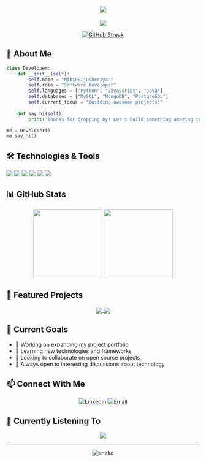 <h1 align="center">
  <img src="https://readme-typing-svg.herokuapp.com/?lines=Hello,+World!+👋;Welcome+to+my+GitHub!&center=true&size=30">
</h1>

<p align="center">
  <img src="https://komarev.com/ghpvc/?username=NibinBijuCheriyan&color=blueviolet&style=flat">
</p>

<div align="center">
<a href="https://git.io/streak-stats"><img src="https://github-readme-streak-stats.herokuapp.com?user=NibinBijuCheriyan" alt="GitHub Streak" /></a>
</div>

## 🚀 About Me

```python
class Developer:
    def __init__(self):
        self.name = "NibinBijuCheriyan"
        self.role = "Software Developer"
        self.languages = ["Python", "JavaScript", "Java"]
        self.databases = ["MySQL", "MongoDB", "PostgreSQL"]
        self.current_focus = "Building awesome projects!"
        
    def say_hi(self):
        print("Thanks for dropping by! Let's build something amazing together!")

me = Developer()
me.say_hi()
```

## 🛠️ Technologies & Tools

![](https://img.shields.io/badge/Code-Python-informational?style=flat&logo=python&logoColor=white&color=2bbc8a)
![](https://img.shields.io/badge/Code-JavaScript-informational?style=flat&logo=javascript&logoColor=white&color=2bbc8a)
![](https://img.shields.io/badge/Code-Java-informational?style=flat&logo=java&logoColor=white&color=2bbc8a)
![](https://img.shields.io/badge/Tools-Docker-informational?style=flat&logo=docker&logoColor=white&color=2bbc8a)
![](https://img.shields.io/badge/Tools-Kubernetes-informational?style=flat&logo=kubernetes&logoColor=white&color=2bbc8a)
![](https://img.shields.io/badge/Editor-VSCode-informational?style=flat&logo=visualstudiocode&logoColor=white&color=2bbc8a)

## 📊 GitHub Stats

<div align="center">
  <img height="180em" src="https://github-readme-stats.vercel.app/api?username=NibinBijuCheriyan&show_icons=true&theme=dark&include_all_commits=true&count_private=true"/>
  <img height="180em" src="https://github-readme-stats.vercel.app/api/top-langs/?username=NibinBijuCheriyan&layout=compact&langs_count=7&theme=dark"/>
</div>

## 🌟 Featured Projects

<div align="center">
  <a href="https://github.com/NibinBijuCheriyan/project1">
    <img align="center" src="https://github-readme-stats.vercel.app/api/pin/?username=NibinBijuCheriyan&repo=project1&theme=dark" />
  </a>
  <a href="https://github.com/NibinBijuCheriyan/project2">
    <img align="center" src="https://github-readme-stats.vercel.app/api/pin/?username=NibinBijuCheriyan&repo=project2&theme=dark" />
  </a>
</div>

## 🎯 Current Goals

- 🔭 Working on expanding my project portfolio
- 🌱 Learning new technologies and frameworks
- 👯 Looking to collaborate on open source projects
- 💬 Always open to interesting discussions about technology

## 📫 Connect With Me

<p align="center">
  <a href="https://linkedin.com/in/NibinBijuCheriyan">
    <img src="https://img.shields.io/badge/-LinkedIn-blue?style=flat-square&logo=Linkedin&logoColor=white" alt="LinkedIn">
  </a>
  
  <a href="mailto:nibin00077@gmail.com">
    <img src="https://img.shields.io/badge/-Email-red?style=flat-square&logo=gmail&logoColor=white" alt="Email">
  </a>
</p>

## 🎵 Currently Listening To

<div align="center">
  <img src="https://spotify-github-profile.vercel.app/api/view?uid=Nibin&cover_image=true&theme=novatorem">
</div>

---

<p align="center">
  <img src="https://github.com/NibinBijuCheriyan/NibinBijuCheriyan/blob/output/github-contribution-grid-snake.svg" alt="snake">
</p>

